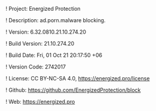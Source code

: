 ! Project: Energized Protection

! Description: ad.porn.malware blocking.

! Version: 6.32.0810.21.10.274.20

! Build Version: 21.10.274.20

! Build Date: Fri, 01 Oct 21 20:17:50 +06

! Version Code: 2742017

! License: CC BY-NC-SA 4.0, https://energized.pro/license

! Github: https://github.com/EnergizedProtection/block

! Web: https://energized.pro
